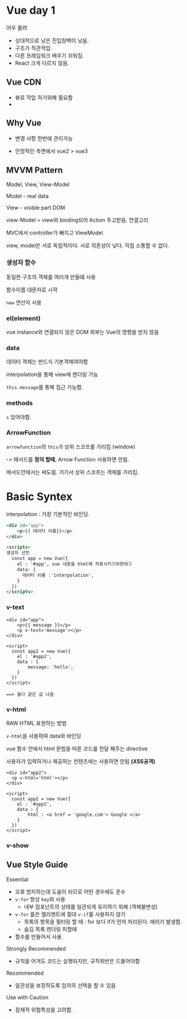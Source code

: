 # Vue day 1

어우 졸려

- 상대적으로  낮은 진입장벽이 낮음.
-  구조가 직관적임.
- 다른 프레임워크 배우기 쉬워짐.
- React 크게 다르지 않음.



## Vue CDN

- 뷰로 작업 하기위해 필요함
- 

## Why Vue

- 변경 사항 한번에 관리가능

- 안정적인 측면에서 vue2 > vue3



## MVVM Pattern

Model, View, View-Model

Model -  real data

View - visible part DOM

view-Model = view와 binding되어 Action 주고받음. 연결고리 

MVC에서 controller가 빠지고 ViewModel

view, model은 서로 독립적이다. 서로 의존성이 낮다. 직접 소통할 수 없다.



### 생성자 함수

동일한 구조의 객체를 여러개 만들떄 사용

함수이름 대문자로 시작

`new` 연산자 사용

### el(element)

vue instance와 연결되지 않은 DOM 외부는 Vue의 영향을 받지 않음

### data

데이터 객체는 반드식 기본객체여야함

interpolation을 통해 view에 렌더링 가능

`this.message`를 통해 접근 가능함.

### methods

`s`  있어야함.

### ArrowFunction

`arrowfunction`의 `this`가 상위 스코프를 가리킴 (window)

-> 매서드를 **정의 할때**, Arrow Function 사용하면 안됨.

매서드안에서는 써도됨. 거기서 상위 스코프는 객체를 가리킴.



# Basic Syntex

interpolation : 가장 기본적인 바인딩. 

```html
<div id="app">
	<p>{{ 데이터 이름}}</p>
</div>

<scripts>
생성자 선언
  const app = new Vue({
  	el : '#app', vue 내용을 html에 적용시키기위한태그 
  	data: {
  	  데이터 이름 :'interpolation',
  	}
  })
</scripts>
```







### v-text

```
<div id="app">
	<p>{{ message }}</p>
    <p v-text='message'></p>
</div>

<script>
  const app2 = new Vue({
  	el : '#app2',
  	data : {
  		message: 'hello',
  	}
  })
</script>

==> 둘다 같은 값 나옴

```

### v-html

RAW HTML 표현하는 방법

 `v-html`을 사용하여 data와 바인딩

vue 함수 안에서 html 문법을 따른 코드를 전달 해주는 directive

사용자가 입력하거나 제공하는 컨텐츠에는 사용하면 안됨 **(XSS공격)**

```
<div id="app2">
  <p v-html='html'></p>
</div>

<script>
  const app2 = new Vue({
  	el : '#app2',
  	data : {
  		html : <a href = 'google.com'> Google </a>
    }
  })
</script>
```

### v-show



## Vue Style Guide

Essential

- 오류 방지하는데 도움이 되므로 어떤 경우에도 준수
- `v-for` 항상 `key`와 사용
  - 내부 컴포넌트의 상태를 일관되게 유지하기 위해 (객체불변성)
- `v-for` 를쓴 엘리멘트에 절대 `v-if`를 사용하지 않기
  - 목록의 항목을 필터링 할 때 : for 보다 if가 먼저 처리된다. 에러가 발생함.
  -  숨김 목록 렌더링 피할때
- 함수를 만들어서 사용

Strongly Recommended

- 규칙을 어겨도 코드는 실행되지만, 규칙위반은 드물어야함

Recommended

- 일관성을 보장하도록 임의의 선택을 할 수 있음

Use with Caution

- 잠재적 위험특성을 고려함.
